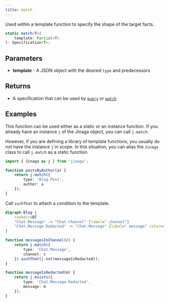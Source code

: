 ```yaml
---
title: match
---
```


Used within a template function to specify the shape of the target facts.

```typescript
static match<T>(
    template: Partial<T>
): Specification<T>;
```

## Parameters

* **template** - A JSON object with the desired `type` and predecessors

## Returns

* A specification that can be used by [`query`](../query/) or [`watch`](../watch/)

## Examples

This function can be used either as a static or an instance function.
If you already have an instance `j` of the Jinaga object, you can call `j.match`.

However, if you are defining a library of template functions, you usually do not have the instance `j` in scope.
In this situation, you can alias the `Jinaga` class to call `j.match` as a static function.

```typescript
import { Jinaga as j } from 'jinaga';

function postsByAuthor(a) {
    return j.match({
        type: 'Blog.Post',
        author: a
    });
}
```

Call `suchThat` to attach a condition to the template.

```dot
digraph Blog {
    rankdir=BT
    "Chat.Message" -> "Chat.Channel" [label=" channel"]
    "Chat.Message.Redacted" -> "Chat.Message" [label=" message" color=red]
}
```

```typescript
function messagesInChannel(c) {
    return j.match({
        type: 'Chat.Message',
        channel: c
    }).suchThat(j.not(messageIsRedacted));
}

function messageIsRedacted(m) {
    return j.exists({
        type: 'Chat.Message.Redacted',
        message: m
    });
}
```